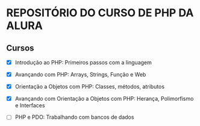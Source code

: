 # REPOSITÓRIO DO CURSO DE PHP DA ALURA

## Cursos 

- [x] Introdução ao PHP: Primeiros passos com a linguagem

- [x] Avançando com PHP: Arrays, Strings, Função e Web

- [x] Orientação a Objetos com PHP: Classes, métodos, atributos

- [x] Avançando com Orientação a Objetos com PHP: Herança, Polimorfismo e Interfaces

- [ ] PHP e PDO: Trabalhando com bancos de dados
